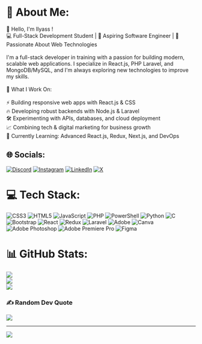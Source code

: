 # 💫 About Me:
👋 Hello, I'm Ilyass !<br>💻 Full-Stack Development Student | 🚀 Aspiring Software Engineer | 🎯 Passionate About Web Technologies<br><br>I'm a full-stack developer in training with a passion for building modern, scalable web applications. I specialize in React.js, PHP Laravel, and MongoDB/MySQL, and I'm always exploring new technologies to improve my skills.<br><br>🔹 What I Work On:<br><br>⚡ Building responsive web apps with React.js & CSS<br>🔥 Developing robust backends with Node.js & Laravel<br>🛠️ Experimenting with APIs, databases, and cloud deployment<br>📈 Combining tech & digital marketing for business growth<br>🌱 Currently Learning: Advanced React.js, Redux, Next.js, and DevOps


## 🌐 Socials:
[![Discord](https://img.shields.io/badge/Discord-%237289DA.svg?logo=discord&logoColor=white)](https://discord.gg/#charliii4196) [![Instagram](https://img.shields.io/badge/Instagram-%23E4405F.svg?logo=Instagram&logoColor=white)](https://instagram.com/@ilyass_firar) [![LinkedIn](https://img.shields.io/badge/LinkedIn-%230077B5.svg?logo=linkedin&logoColor=white)](https://linkedin.com/in/https://www.linkedin.com/in/ilyass-firar-75b021255/) [![X](https://img.shields.io/badge/X-black.svg?logo=X&logoColor=white)](https://x.com/@firar_ilyass) 

# 💻 Tech Stack:
![CSS3](https://img.shields.io/badge/css3-%231572B6.svg?style=for-the-badge&logo=css3&logoColor=white) ![HTML5](https://img.shields.io/badge/html5-%23E34F26.svg?style=for-the-badge&logo=html5&logoColor=white) ![JavaScript](https://img.shields.io/badge/javascript-%23323330.svg?style=for-the-badge&logo=javascript&logoColor=%23F7DF1E) ![PHP](https://img.shields.io/badge/php-%23777BB4.svg?style=for-the-badge&logo=php&logoColor=white) ![PowerShell](https://img.shields.io/badge/PowerShell-%235391FE.svg?style=for-the-badge&logo=powershell&logoColor=white) ![Python](https://img.shields.io/badge/python-3670A0?style=for-the-badge&logo=python&logoColor=ffdd54) ![C](https://img.shields.io/badge/c-%2300599C.svg?style=for-the-badge&logo=c&logoColor=white) ![Bootstrap](https://img.shields.io/badge/bootstrap-%238511FA.svg?style=for-the-badge&logo=bootstrap&logoColor=white) ![React](https://img.shields.io/badge/react-%2320232a.svg?style=for-the-badge&logo=react&logoColor=%2361DAFB) ![Redux](https://img.shields.io/badge/redux-%23593d88.svg?style=for-the-badge&logo=redux&logoColor=white) ![Laravel](https://img.shields.io/badge/laravel-%23FF2D20.svg?style=for-the-badge&logo=laravel&logoColor=white) ![Adobe](https://img.shields.io/badge/adobe-%23FF0000.svg?style=for-the-badge&logo=adobe&logoColor=white) ![Canva](https://img.shields.io/badge/Canva-%2300C4CC.svg?style=for-the-badge&logo=Canva&logoColor=white) ![Adobe Photoshop](https://img.shields.io/badge/adobe%20photoshop-%2331A8FF.svg?style=for-the-badge&logo=adobe%20photoshop&logoColor=white) ![Adobe Premiere Pro](https://img.shields.io/badge/Adobe%20Premiere%20Pro-9999FF.svg?style=for-the-badge&logo=Adobe%20Premiere%20Pro&logoColor=white) ![Figma](https://img.shields.io/badge/figma-%23F24E1E.svg?style=for-the-badge&logo=figma&logoColor=white)
# 📊 GitHub Stats:
![](https://github-readme-stats.vercel.app/api?username=Ilyass-FIRAR&theme=shadow_green&hide_border=false&include_all_commits=true&count_private=false)<br/>
![](https://github-readme-streak-stats.herokuapp.com/?user=Ilyass-FIRAR&theme=shadow_green&hide_border=false)<br/>
![](https://github-readme-stats.vercel.app/api/top-langs/?username=Ilyass-FIRAR&theme=shadow_green&hide_border=false&include_all_commits=true&count_private=false&layout=compact)

### ✍️ Random Dev Quote
![](https://quotes-github-readme.vercel.app/api?type=horizontal&theme=tokyonight)

---
[![](https://visitcount.itsvg.in/api?id=Ilyass-FIRAR&icon=0&color=0)](https://visitcount.itsvg.in)

<!-- Proudly created with GPRM ( https://gprm.itsvg.in ) -->
